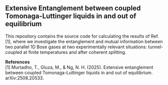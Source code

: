 ## Extensive Entanglement between coupled Tomonaga-Luttinger liquids in and out of equilibrium

This repository contains the source code for calculating the results of Ref. [1], where we investigate the entanglement and mutual information between two parallel
1D Bose gases at two experimentally relevant situations: tunnel-coupled at finite temperatures and after coherent splitting. 

**References**<br/>
[1] Murtadho, T., Gluza, M., & Ng, N. H. (2025). Extensive entanglement between coupled Tomonaga-Luttinger liquids in and out of equilibrium. arXiv:2508.20533.
